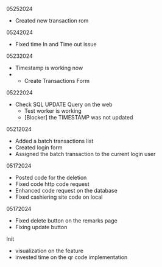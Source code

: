 05252024
- Created new transaction rom

05242024
- Fixed time In and Time out issue

05232024
- Timestamp is working now
- * Create Transactions Form

05222024
- Check SQL UPDATE Query on the web
  - Test worker is working
  - [Blocker] the TIMESTAMP was not updated


05212024
- Added a batch transactions list
- Created login form
- Assigned the batch transaction to the current login user 


05172024
- Posted code for the deletion
- Fixed code http code request
- Enhanced code request on the database
- Fixed cashiering site code on local

05172024
- Fixed delete button on the remarks page
- Fixing update button


Init
- visualization on the feature
- invested time on the qr code implementation
